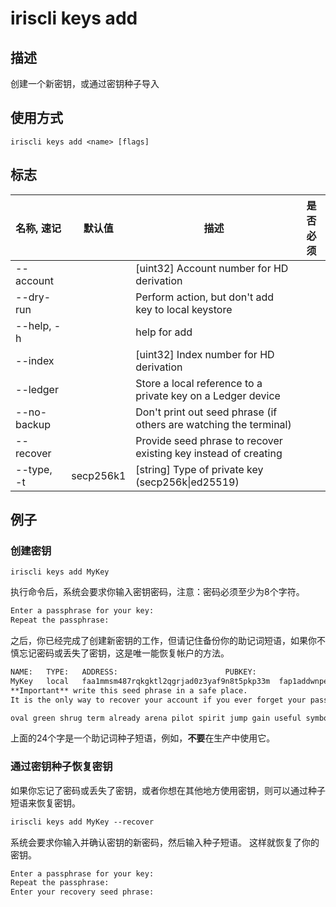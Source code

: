 # iriscli keys add

## 描述

创建一个新密钥，或通过密钥种子导入

## 使用方式

```
iriscli keys add <name> [flags]
```

## 标志

| 名称, 速记       | 默认值     | 描述                                                              | 是否必须  |
| --------------- | --------- | ----------------------------------------------------------------- | -------- |
| --account       |           | [uint32] Account number for HD derivation                         |          |
| --dry-run       |           | Perform action, but don't add key to local keystore               |          |
| --help, -h      |           | help for add                                                      |          |
| --index         |           | [uint32] Index number for HD derivation                           |          |
| --ledger        |           | Store a local reference to a private key on a Ledger device       |          |
| --no-backup     |           | Don't print out seed phrase (if others are watching the terminal) |          |
| --recover       |           | Provide seed phrase to recover existing key instead of creating   |          |
| --type, -t      | secp256k1 | [string] Type of private key (secp256k\|ed25519)                  |          |

## 例子

### 创建密钥

```shell
iriscli keys add MyKey
```

执行命令后，系统会要求你输入密钥密码，注意：密码必须至少为8个字符。

```txt
Enter a passphrase for your key:
Repeat the passphrase:
```

之后，你已经完成了创建新密钥的工作，但请记住备份你的助记词短语，如果你不慎忘记密码或丢失了密钥，这是唯一能恢复帐户的方法。

```txt
NAME:	TYPE:	ADDRESS:						PUBKEY:
MyKey	local	faa1mmsm487rqkgktl2qgrjad0z3yaf9n8t5pkp33m	fap1addwnpepq2g0u7cnxp5ew0yhqep8j4rth5ugq8ky7gjmunk8tkpze95ss23ak4svkjq
**Important** write this seed phrase in a safe place.
It is the only way to recover your account if you ever forget your password.

oval green shrug term already arena pilot spirit jump gain useful symbol hover grid item concert kiss zero bleak farm capable peanut snack basket
```

上面的24个字是一个助记词种子短语，例如，**不要**在生产中使用它。

### 通过密钥种子恢复密钥

如果你忘记了密码或丢失了密钥，或者你想在其他地方使用密钥，则可以通过种子短语来恢复密钥。

```txt
iriscli keys add MyKey --recover
```

系统会要求你输入并确认密钥的新密码，然后输入种子短语。 这样就恢复了你的密钥。

```txt
Enter a passphrase for your key:
Repeat the passphrase:
Enter your recovery seed phrase:
```

